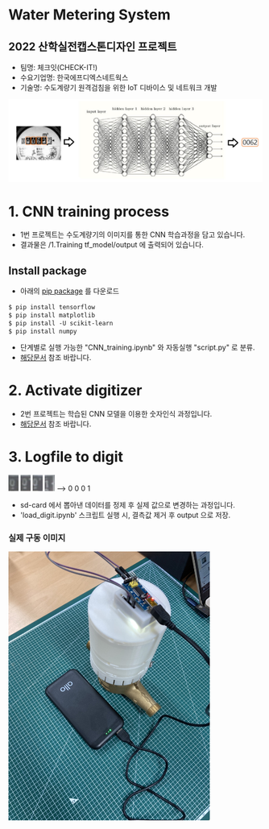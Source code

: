 # Water Metering System

## 2022 산학실전캡스톤디자인 프로젝트
- 팀명: 체크잇(CHECK-IT!)
- 수요기업명: 한국에프디엑스네트웍스
- 기술명: 수도계량기 원격검침을 위한 IoT 디바이스 및 네트워크 개발

![wf](/image/workflow.png)

# 1. CNN training process
* 1번 프로젝트는 수도계량기의 이미지를 통한 CNN 학습과정을 담고 있습니다.
* 결과물은 /1.Training tf_model/output 에 출력되어 있습니다.

## Install package
* 아래의 [pip package](https://www.tensorflow.org/install/pip) 를 다운로드
```
$ pip install tensorflow
$ pip install matplotlib
$ pip install -U scikit-learn
$ pip install numpy
```
- 단계별로 실행 가능한 "CNN_training.ipynb" 와 자동실행 "script.py" 로 분류.
- [해당문서](/1_training_tflite_model/README.md) 참조 바랍니다.

# 2. Activate digitizer
* 2번 프로젝트는 학습된 CNN 모델을 이용한 숫자인식 과정입니다.
* [해당문서](/2_activate_digitizer/README.md) 참조 바랍니다.

# 3. Logfile to digit
![dig1](/image/main_dig1.bmp) ![dig1](/image/main_dig2.bmp) ![dig1](/image/main_dig3.bmp) ![dig1](/image/main_dig4.bmp) --> 0 0 0 1
* sd-card 에서 뽑아낸 데이터를 정제 후 실제 값으로 변경하는 과정입니다.
* 'load_digit.ipynb' 스크립트 실행 시, 결측값 제거 후 output 으로 저장. 

### 실제 구동 이미지
<img src="image/example.png" width="400" height="auto"/>


